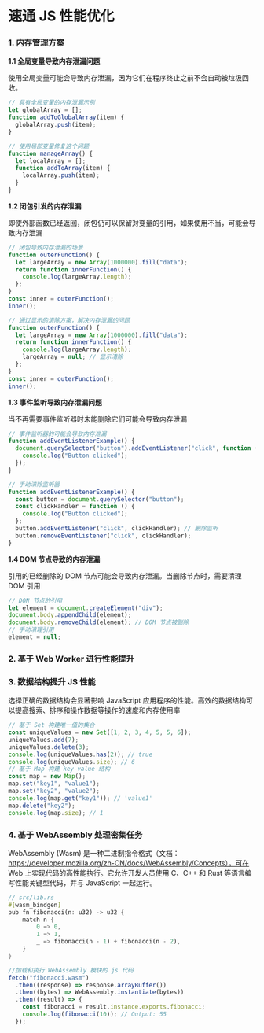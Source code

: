 # 速通 JS 性能优化

### 1. 内存管理方案

**1.1 全局变量导致内存泄漏问题**

使用全局变量可能会导致内存泄漏，因为它们在程序终止之前不会自动被垃圾回收。

```js
// 具有全局变量的内存泄漏示例
let globalArray = [];
function addToGlobalArray(item) {
  globalArray.push(item);
}

// 使用局部变量修复这个问题
function manageArray() {
  let localArray = [];
  function addToArray(item) {
    localArray.push(item);
  }
}
```

**1.2 闭包引发的内存泄漏**

即使外部函数已经返回，闭包仍可以保留对变量的引用，如果使用不当，可能会导致内存泄漏

```js
// 闭包导致内存泄漏的场景
function outerFunction() {
  let largeArray = new Array(1000000).fill("data");
  return function innerFunction() {
    console.log(largeArray.length);
  };
}
const inner = outerFunction();
inner();

// 通过显示的清除方案，解决内存泄漏的问题
function outerFunction() {
  let largeArray = new Array(1000000).fill("data");
  return function innerFunction() {
    console.log(largeArray.length);
    largeArray = null; // 显示清除
  };
}
const inner = outerFunction();
inner();
```

**1.3 事件监听导致内存泄漏问题**

当不再需要事件监听器时未能删除它们可能会导致内存泄漏

```js
// 事件监听器的可能会导致内存泄漏
function addEventListenerExample() {
  document.querySelector("button").addEventListener("click", function () {
    console.log("Button clicked");
  });
}

// 手动清除监听器
function addEventListenerExample() {
  const button = document.querySelector("button");
  const clickHandler = function () {
    console.log("Button clicked");
  };
  button.addEventListener("click", clickHandler); // 删除监听
  button.removeEventListener("click", clickHandler);
}
```

**1.4 DOM 节点导致的内存泄漏**

引用的已经删除的 DOM 节点可能会导致内存泄漏。当删除节点时，需要清理 DOM 引用

```js
// DON 节点的引用
let element = document.createElement("div");
document.body.appendChild(element);
document.body.removeChild(element); // DOM 节点被删除
// 手动清理引用
element = null;
```

### 2. 基于 Web Worker 进行性能提升

### 3. 数据结构提升 JS 性能

选择正确的数据结构会显著影响 JavaScript 应用程序的性能。高效的数据结构可以提高搜索、排序和操作数据等操作的速度和内存使用率

```js
// 基于 Set 构建唯一值的集合
const uniqueValues = new Set([1, 2, 3, 4, 5, 5, 6]);
uniqueValues.add(7);
uniqueValues.delete(3);
console.log(uniqueValues.has(2)); // true
console.log(uniqueValues.size); // 6
// 基于 Map 构建 key-value 结构
const map = new Map();
map.set("key1", "value1");
map.set("key2", "value2");
console.log(map.get("key1")); // 'value1'
map.delete("key2");
console.log(map.size); // 1
```

### 4. 基于 WebAssembly 处理密集任务

WebAssembly (Wasm) 是一种二进制指令格式（文档：https://developer.mozilla.org/zh-CN/docs/WebAssembly/Concepts），可在 Web 上实现代码的高性能执行。它允许开发人员使用 C、C++ 和 Rust 等语言编写性能关键型代码，并与 JavaScript 一起运行。

```rs
// src/lib.rs
#[wasm_bindgen]
pub fn fibonacci(n: u32) -> u32 {
    match n {
        0 => 0,
        1 => 1,
        _ => fibonacci(n - 1) + fibonacci(n - 2),
    }
}
```

```js
//加载和执行 WebAssembly 模块的 js 代码
fetch("fibonacci.wasm")
  .then((response) => response.arrayBuffer())
  .then((bytes) => WebAssembly.instantiate(bytes))
  .then((result) => {
    const fibonacci = result.instance.exports.fibonacci;
    console.log(fibonacci(10)); // Output: 55
  });
```
